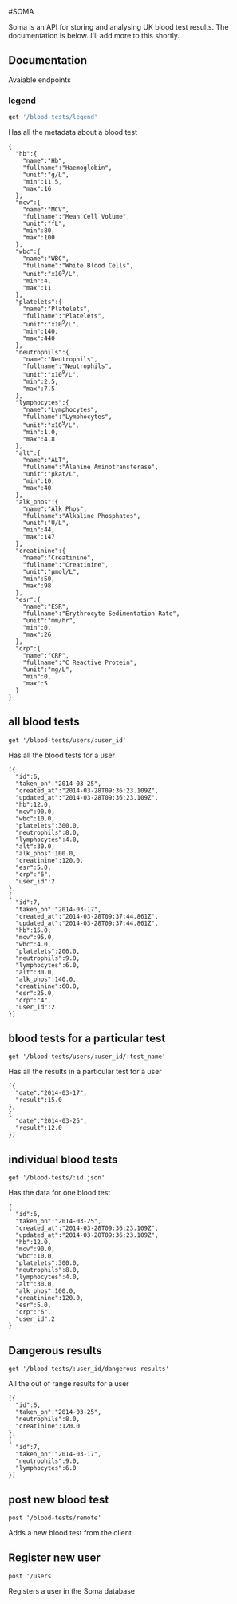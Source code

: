 #SOMA

Soma is an API for storing and analysing UK blood test results. The documentation is below. I'll add more to this shortly.

## Documentation

Avaiable endpoints

### legend

```ruby
get '/blood-tests/legend'
```

Has all the metadata about a blood test</p>
  <pre><code>{
  "hb":{
    "name":"Hb",
    "fullname":"Haemoglobin",
    "unit":"g/L",
    "min":11.5,
    "max":16
  },
  "mcv":{
    "name":"MCV",
    "fullname":"Mean Cell Volume",
    "unit":"fL",
    "min":80,
    "max":100
  },
  "wbc":{
    "name":"WBC",
    "fullname":"White Blood Cells",
    "unit":"x10<sup>9</sup>/L",
    "min":4,
    "max":11
  },
  "platelets":{
    "name":"Platelets",
    "fullname":"Platelets",
    "unit":"x10<sup>9</sup>/L",
    "min":140,
    "max":440
  },
  "neutrophils":{
    "name":"Neutrophils",
    "fullname":"Neutrophils",
    "unit":"x10<sup>9</sup>/L",
    "min":2.5,
    "max":7.5
  },
  "lymphocytes":{
    "name":"Lymphocytes",
    "fullname":"Lymphocytes",
    "unit":"x10<sup>9</sup>/L",
    "min":1.0,
    "max":4.8
  },
  "alt":{
    "name":"ALT",
    "fullname":"Alanine Aminotransferase",
    "unit":"µkat/L",
    "min":10,
    "max":40
  },
  "alk_phos":{
    "name":"Alk Phos",
    "fullname":"Alkaline Phosphates",
    "unit":"U/L",
    "min":44,
    "max":147
  },
  "creatinine":{
    "name":"Creatinine",
    "fullname":"Creatinine",
    "unit":"μmol/L",
    "min":50,
    "max":98
  },
  "esr":{
    "name":"ESR",
    "fullname":"Erythrocyte Sedimentation Rate",
    "unit":"mm/hr",
    "min":0,
    "max":26
  },
  "crp":{
    "name":"CRP",
    "fullname":"C Reactive Protein",
    "unit":"mg/L",
    "min":0,
    "max":5
  }
}</code></pre>
  <h2>all blood tests</h2>
  <code>get '/blood-tests/users/:user_id'</code>
  <p>Has all the blood tests for a user</p>
  <pre><code>[{
  "id":6,
  "taken_on":"2014-03-25",
  "created_at":"2014-03-28T09:36:23.109Z",
  "updated_at":"2014-03-28T09:36:23.109Z",
  "hb":12.0,
  "mcv":90.0,
  "wbc":10.0,
  "platelets":300.0,
  "neutrophils":8.0,
  "lymphocytes":4.0,
  "alt":30.0,
  "alk_phos":100.0,
  "creatinine":120.0,
  "esr":5.0,
  "crp":"6",
  "user_id":2
},
{
  "id":7,
  "taken_on":"2014-03-17",
  "created_at":"2014-03-28T09:37:44.861Z",
  "updated_at":"2014-03-28T09:37:44.861Z",
  "hb":15.0,
  "mcv":95.0,
  "wbc":4.0,
  "platelets":200.0,
  "neutrophils":9.0,
  "lymphocytes":6.0,
  "alt":30.0,
  "alk_phos":140.0,
  "creatinine":60.0,
  "esr":25.0,
  "crp":"4",
  "user_id":2
}]</code></pre>

  <h2>blood tests for a particular test</h2>
  <code>get '/blood-tests/users/:user_id/:test_name'</code>
  <p>Has all the results in a particular test for a user</p>
  <pre><code>[{
  "date":"2014-03-17",
  "result":15.0
},
{
  "date":"2014-03-25",
  "result":12.0
}]</code></pre>
  <h2>individual blood tests</h2>
  <code>get '/blood-tests/:id.json'</code>
  <p>Has the data for one blood test</p>
  <pre><code>{
  "id":6,
  "taken_on":"2014-03-25",
  "created_at":"2014-03-28T09:36:23.109Z",
  "updated_at":"2014-03-28T09:36:23.109Z",
  "hb":12.0,
  "mcv":90.0,
  "wbc":10.0,
  "platelets":300.0,
  "neutrophils":8.0,
  "lymphocytes":4.0,
  "alt":30.0,
  "alk_phos":100.0,
  "creatinine":120.0,
  "esr":5.0,
  "crp":"6",
  "user_id":2
}
</code></pre>
  <h2>Dangerous results</h2>
  <code>get '/blood-tests/:user_id/dangerous-results'</code>
  <p>All the out of range results for a user</p>
  <pre><code>[{
  "id":6,
  "taken_on":"2014-03-25",
  "neutrophils":8.0,
  "creatinine":120.0
},
{
  "id":7,
  "taken_on":"2014-03-17",
  "neutrophils":9.0,
  "lymphocytes":6.0
}]
</code></pre>
  <h2>post new blood test</h2>
  <code>post '/blood-tests/remote'</code>
  <p>Adds a new blood test from the client</p>

  <h2>Register new user</h2>
  <code>post '/users'</code>
  <p>Registers a user in the Soma database</p>
</section>
